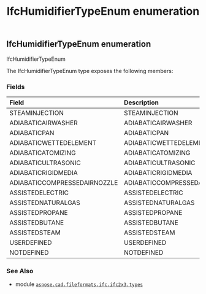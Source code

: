 ﻿---
title: IfcHumidifierTypeEnum enumeration
second_title: Aspose.CAD for Python via .NET API References
description: 
type: docs
weight: 2410
url: /aspose.cad.fileformats.ifc.ifc2x3.types/ifchumidifiertypeenum/
is_root: false
---

## IfcHumidifierTypeEnum enumeration

IfcHumidifierTypeEnum



The IfcHumidifierTypeEnum type exposes the following members:

### Fields
| Field | Description |
| :- | :- |
| STEAMINJECTION | STEAMINJECTION |
| ADIABATICAIRWASHER | ADIABATICAIRWASHER |
| ADIABATICPAN | ADIABATICPAN |
| ADIABATICWETTEDELEMENT | ADIABATICWETTEDELEMENT |
| ADIABATICATOMIZING | ADIABATICATOMIZING |
| ADIABATICULTRASONIC | ADIABATICULTRASONIC |
| ADIABATICRIGIDMEDIA | ADIABATICRIGIDMEDIA |
| ADIABATICCOMPRESSEDAIRNOZZLE | ADIABATICCOMPRESSEDAIRNOZZLE |
| ASSISTEDELECTRIC | ASSISTEDELECTRIC |
| ASSISTEDNATURALGAS | ASSISTEDNATURALGAS |
| ASSISTEDPROPANE | ASSISTEDPROPANE |
| ASSISTEDBUTANE | ASSISTEDBUTANE |
| ASSISTEDSTEAM | ASSISTEDSTEAM |
| USERDEFINED | USERDEFINED |
| NOTDEFINED | NOTDEFINED |



### See Also
* module [`aspose.cad.fileformats.ifc.ifc2x3.types`](..)
